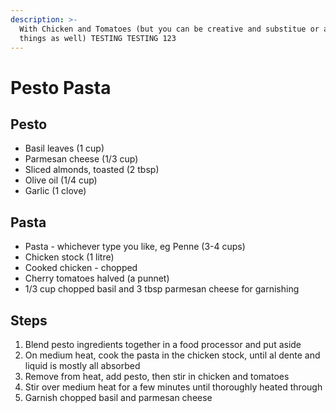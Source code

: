 ```yaml
---
description: >-
  With Chicken and Tomatoes (but you can be creative and substitue or add other
  things as well) TESTING TESTING 123
---
```


# Pesto Pasta

## Pesto

* Basil leaves \(1 cup\)
* Parmesan cheese \(1/3 cup\)
* Sliced almonds, toasted \(2 tbsp\) 
* Olive oil \(1/4 cup\)
* Garlic \(1 clove\)

## Pasta

* Pasta - whichever type you like, eg Penne  \(3-4 cups\)
* Chicken stock \(1 litre\)
* Cooked chicken - chopped 
* Cherry tomatoes halved \(a punnet\)
* 1/3 cup chopped basil and 3 tbsp parmesan cheese for garnishing

## Steps

1. Blend pesto ingredients together in a food processor and put aside 
2. On medium heat, cook the pasta in the chicken stock, until al dente and liquid is mostly all absorbed
3. Remove from heat, add pesto, then stir in chicken and tomatoes 
4. Stir over medium heat for a few minutes until thoroughly heated through
5. Garnish chopped basil and parmesan cheese 

